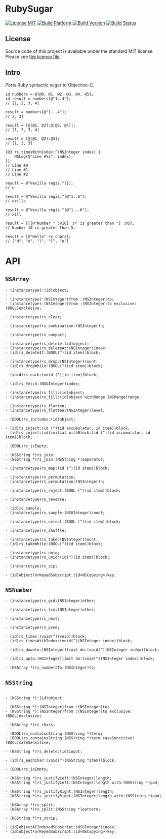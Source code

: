 # RubySugar

[![License MIT](https://go-shields.herokuapp.com/license-MIT-blue.png)](https://github.com/michalkonturek/RubySugar/blob/master/LICENSE)
[![Build Platform](https://cocoapod-badges.herokuapp.com/p/RubySugar/badge.png)](https://github.com/michalkonturek/RubySugar)
[![Build Version](https://cocoapod-badges.herokuapp.com/v/RubySugar/badge.png)](https://github.com/michalkonturek/RubySugar)
[![Build Status](https://travis-ci.org/michalkonturek/RubySugar.png?branch=master)](https://travis-ci.org/michalkonturek/RubySugar)


## License

Source code of this project is available under the standard MIT license. Please see [the license file][LICENSE].

[PODS]:http://cocoapods.org/
[LICENSE]:https://github.com/michalkonturek/RubySugar/blob/master/LICENSE


## Intro

Ports Ruby syntactic sugar to Objective-C.

```obj-c
id numbers = @[@0, @1, @2, @3, @4, @5];
id result = numbers[@"1..4"];
// [1, 2, 3, 4]

result = numbers[@"1...4"];
// 2, 3]

result = [@[@1, @2]:@[@3, @4]];
// [1, 2, 3, 4]

result = [@[@1, @2]:@3];
// [1, 2, 3]

[@3 rs_timesWithIndex:^(NSInteger index) {
    NSLog(@"Line #%i", index);
}];
// Line #0
// Line #1
// Line #2

result = @"Vexilla regis."[1];
// e

result = @"Vexilla regis."[@"1..6"];
// exilla

result = @"Vexilla regis."[@"1...6"];
// xill

result = [[[@"Number " :@10] :@" is greater than "] :@5];
// Number 10 is greater than 5.

result = [@"Hello" rs_chars];
// ["H", "e", "l", "l", "o"]
```


# API

## `NSArray`

```obj-c
- (instancetype):(id)object;

- (instancetype):(NSInteger)from :(NSInteger)to;
- (instancetype):(NSInteger)from :(NSInteger)to exclusive:(BOOL)exclusive;

- (instancetype)rs_clear;

- (instancetype)rs_combination:(NSInteger)n;

- (instancetype)rs_compact;

- (instancetype)rs_delete:(id)object;
- (instancetype)rs_deleteAt:(NSInteger)index;
- (id)rs_deleteIf:(BOOL(^)(id item))block;

- (instancetype)rs_drop:(NSInteger)count;
- (id)rs_dropWhile:(BOOL(^)(id item))block;

- (void)rs_each:(void (^)(id item))block;

- (id)rs_fetch:(NSUInteger)index;

- (instancetype)rs_fill:(id)object;
- (instancetype)rs_fill:(id)object withRange:(NSRange)range;

- (instancetype)rs_flatten;
- (instancetype)rs_flatten:(NSInteger)level;

- (BOOL)rs_includes:(id)object;

- (id)rs_inject:(id (^)(id accumulator, id item))block;
- (id)rs_inject:(id)initial withBlock:(id (^)(id accumulator, id item))block;

- (BOOL)rs_isEmpty;

- (NSString *)rs_join;
- (NSString *)rs_join:(NSString *)separator;

- (instancetype)rs_map:(id (^)(id item))block;

- (instancetype)rs_permutation;
- (instancetype)rs_permutation:(NSInteger)n;

- (instancetype)rs_reject:(BOOL (^)(id item))block;

- (instancetype)rs_reverse;

- (id)rs_sample;
- (instancetype)rs_sample:(NSUInteger)count;

- (instancetype)rs_select:(BOOL (^)(id item))block;

- (instancetype)rs_shuffle;

- (instancetype)rs_take:(NSInteger)count;
- (id)rs_takeWhile:(BOOL(^)(id item))block;

- (instancetype)rs_uniq;
- (instancetype)rs_uniq:(id(^)(id item))block;

- (instancetype)rs_zip;

- (id)objectForKeyedSubscript:(id<NSCopying>)key;

```


## `NSNumber`

 
```objc
- (instancetype)rs_gcd:(NSInteger)other;

- (instancetype)rs_lcm:(NSInteger)other;

- (instancetype)rs_next;

- (instancetype)rs_pred;

- (id)rs_times:(void(^)(void))block;
- (id)rs_timesWithIndex:(void(^)(NSInteger index))block;

- (id)rs_downto:(NSInteger)limit do:(void(^)(NSInteger index))block;

- (id)rs_upto:(NSInteger)limit do:(void(^)(NSInteger index))block;

- (NSArray *)rs_numbersTo:(NSInteger)to;
```

## `NSString`

```obj-c

- (NSString *):(id)object;

- (NSString *):(NSInteger)from :(NSInteger)to;
- (NSString *):(NSInteger)from :(NSInteger)to exclusive:(BOOL)exclusive;

- (NSArray *)rs_chars;

- (BOOL)rs_containsString:(NSString *)term;
- (BOOL)rs_containsString:(NSString *)term caseSensitive:(BOOL)caseSensitive;

- (NSString *)rs_delete:(id)input;

- (id)rs_eachChar:(void(^)(NSString *item))block;

- (BOOL)rs_isEmpty;

- (NSString *)rs_justifyLeft:(NSInteger)length;
- (NSString *)rs_justifyLeft:(NSInteger)length with:(NSString *)pad;

- (NSString *)rs_justifyRight:(NSInteger)length;
- (NSString *)rs_justifyRight:(NSInteger)length with:(NSString *)pad;

- (NSArray *)rs_split;
- (NSArray *)rs_split:(NSString *)pattern;

- (NSString *)rs_strip;

- (id)objectAtIndexedSubscript:(NSUInteger)index;
- (id)objectForKeyedSubscript:(id<NSCopying>)key;
```


<!--- - -

[![Bitdeli Badge](https://d2weczhvl823v0.cloudfront.net/michalkonturek/rubysugar/trend.png)](https://bitdeli.com/free "Bitdeli Badge")-->
